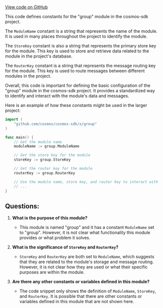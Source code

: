 [View code on GitHub](https://github.com/cosmos/cosmos-sdk/blob/main/x/group/keys.go)

This code defines constants for the "group" module in the cosmos-sdk project. 

The `ModuleName` constant is a string that represents the name of the module. It is used in many places throughout the project to identify the module.

The `StoreKey` constant is also a string that represents the primary store key for the module. This key is used to store and retrieve data related to the module in the project's database.

The `RouterKey` constant is a string that represents the message routing key for the module. This key is used to route messages between different modules in the project.

Overall, this code is important for defining the basic configuration of the "group" module in the cosmos-sdk project. It provides a standardized way to identify and interact with the module's data and messages. 

Here is an example of how these constants might be used in the larger project:

```go
import (
    "github.com/cosmos/cosmos-sdk/x/group"
)

func main() {
    // Get the module name
    moduleName := group.ModuleName

    // Get the store key for the module
    storeKey := group.StoreKey

    // Get the router key for the module
    routerKey := group.RouterKey

    // Use the module name, store key, and router key to interact with the module
    // ...
}
```
## Questions: 
 1. **What is the purpose of this module?** 
    - This module is named "group" and it has a constant `ModuleName` set to "group". However, it is not clear what functionality this module provides or what problem it solves.
    
2. **What is the significance of `StoreKey` and `RouterKey`?**
    - `StoreKey` and `RouterKey` are both set to `ModuleName`, which suggests that they are related to the module's storage and message routing. However, it is not clear how they are used or what their specific purposes are within the module.
    
3. **Are there any other constants or variables defined in this module?**
    - The code snippet only shows the definition of `ModuleName`, `StoreKey`, and `RouterKey`. It is possible that there are other constants or variables defined in this module that are not shown here.
